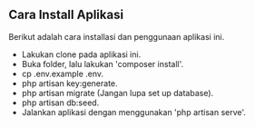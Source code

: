 ## Cara Install Aplikasi

Berikut adalah cara installasi dan penggunaan aplikasi ini.

-   Lakukan clone pada aplikasi ini.
-   Buka folder, lalu lakukan 'composer install'.
-   cp .env.example .env.
-   php artisan key:generate.
-   php artisan migrate (Jangan lupa set up database).
-   php artisan db:seed.
-   Jalankan aplikasi dengan menggunakan 'php artisan serve'.
